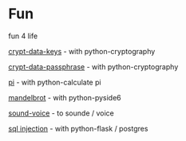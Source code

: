 # Fun

fun 4 life

<a href="./crypt-data-keys/">crypt-data-keys</a> - with python-cryptography


<a href="./crypt-data-passphrase/">crypt-data-passphrase</a> - with python-cryptography


<a href="./pi/">pi</a> - with python-calculate pi


<a href="./mandelbrot/">mandelbrot</a> - with python-pyside6


<a href="./sound-voice/">sound-voice</a> - to sounde / voice


<a href="./sql-injection/">sql injection</a> - with python-flask / postgres


